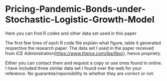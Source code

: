 # Pricing-Pandemic-Bonds-under-Stochastic-Logistic-Growth-Model
Here you can find R codes and other data set used in this paper

The first few lines of each R code file explain what figure, table it generated respective the research paper.
The data set I used in the paper received from ICE Administration(https://www.theice.com/iba/libor), hence propriety. 

Either you can contact them and request a copy or use ones found in online. I have included three similar data set I found over the web for your reference. No guarantee/reponsibility to whether they are correct or not.

